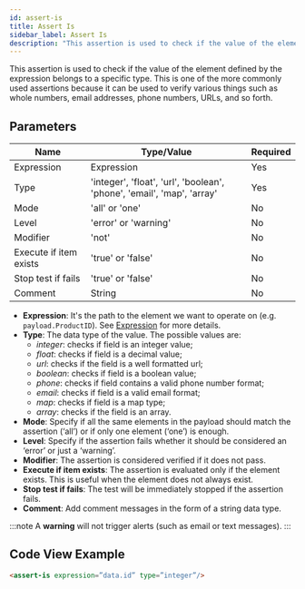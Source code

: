 ```yaml
---
id: assert-is
title: Assert Is
sidebar_label: Assert Is 
description: "This assertion is used to check if the value of the element defined by the expression belongs to a specific type."
---
```


This assertion is used to check if the value of the element defined by the expression belongs to a specific type. This is one of the more commonly used assertions because it can be used to verify various things such as whole numbers, email addresses, phone numbers, URLs, and so forth.

## Parameters

| **Name** | **Type/Value** | **Required** |
| --- | --- | --- |
| Expression | Expression | Yes |
| Type | 'integer', 'float', 'url', 'boolean', 'phone', 'email', 'map', 'array' | Yes |
| Mode | 'all' or 'one' | No |
| Level | 'error' or 'warning' | No |
| Modifier | 'not' | No |
| Execute if item exists | 'true' or 'false' | No |
| Stop test if fails | 'true' or 'false' | No |
| Comment | String | No |

* __Expression__: It's the path to the element we want to operate on (e.g. `payload.ProductID`). See [Expression](/api-testing/reference/expression/) for more details.
* __Type__: The data type of the value. The possible values are: 
    * _integer_: checks if field is an integer value; 
    * _float_: checks if field is a decimal value; 
    * _url_: checks if the field is a well formatted url; 
    * _boolean_: checks if field is a boolean value; 
    * _phone_: checks if field contains a valid phone number format; 
    * _email_: checks if field is a valid email format; 
    * _map_: checks if field is a map type; 
    * _array_: checks if the field is an array.
* __Mode__: Specify if all the same elements in the payload should match the assertion (‘all’) or if only one element (‘one’) is enough.
* __Level__: Specify if the assertion fails whether it should be considered an ‘error’ or just a ‘warning’.
* __Modifier__: The assertion is considered verified if it does not pass.
* __Execute if item exists__: The assertion is evaluated only if the element exists. This is useful when the element does not always exist.
* __Stop test if fails__: The test will be immediately stopped if the assertion fails.
* __Comment__: Add comment messages in the form of a string data type.

:::note
A **warning** will not trigger alerts (such as email or text messages). 
:::

## Code View Example

```html
<assert-is expression=”data.id” type=”integer”/>
```
